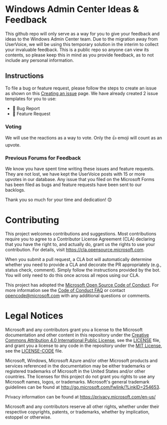 
# Windows Admin Center Ideas & Feedback

This github repo will only serve as a way for you to give your feedback and ideas to the Windows Admin Center team. Due to the migration away from UserVoice, we will be using this temporary solution in the interim to collect your invaluable feedback. This is a public repo so anyone can view its contents, so please keep this in mind as you provide feedback, as to not include any personal information. 

## Instructions

To file a bug or feature request, please follow the steps to create an issue as shown on this [Creating an issue](https://docs.github.com/en/issues/tracking-your-work-with-issues/creating-an-issue) page. We have already created 2 issue templates for you to use:
- 🐞 Bug Report
- 📃 Feature Request

### Voting

We will use the reactions as a way to vote. Only the 👍 emoji will count as an upvote. 

### Previous Forums for Feedback

We know you have spent time writing these issues and feature requests. They are not lost, we have kept the UserVoice posts with 15 or more upvotes in our database. Any issue that you filed on the Microsoft Forms has been filed as bugs and feature requests have been sent to our backlogs. 

Thank you so much for your time and dedication! 😊

# Contributing

This project welcomes contributions and suggestions.  Most contributions require you to agree to a
Contributor License Agreement (CLA) declaring that you have the right to, and actually do, grant us
the rights to use your contribution. For details, visit https://cla.opensource.microsoft.com.

When you submit a pull request, a CLA bot will automatically determine whether you need to provide
a CLA and decorate the PR appropriately (e.g., status check, comment). Simply follow the instructions
provided by the bot. You will only need to do this once across all repos using our CLA.

This project has adopted the [Microsoft Open Source Code of Conduct](https://opensource.microsoft.com/codeofconduct/).
For more information see the [Code of Conduct FAQ](https://opensource.microsoft.com/codeofconduct/faq/) or
contact [opencode@microsoft.com](mailto:opencode@microsoft.com) with any additional questions or comments.

# Legal Notices

Microsoft and any contributors grant you a license to the Microsoft documentation and other content
in this repository under the [Creative Commons Attribution 4.0 International Public License](https://creativecommons.org/licenses/by/4.0/legalcode),
see the [LICENSE](LICENSE) file, and grant you a license to any code in the repository under the [MIT License](https://opensource.org/licenses/MIT), see the
[LICENSE-CODE](LICENSE-CODE) file.

Microsoft, Windows, Microsoft Azure and/or other Microsoft products and services referenced in the documentation
may be either trademarks or registered trademarks of Microsoft in the United States and/or other countries.
The licenses for this project do not grant you rights to use any Microsoft names, logos, or trademarks.
Microsoft's general trademark guidelines can be found at http://go.microsoft.com/fwlink/?LinkID=254653.

Privacy information can be found at https://privacy.microsoft.com/en-us/

Microsoft and any contributors reserve all other rights, whether under their respective copyrights, patents,
or trademarks, whether by implication, estoppel or otherwise.
